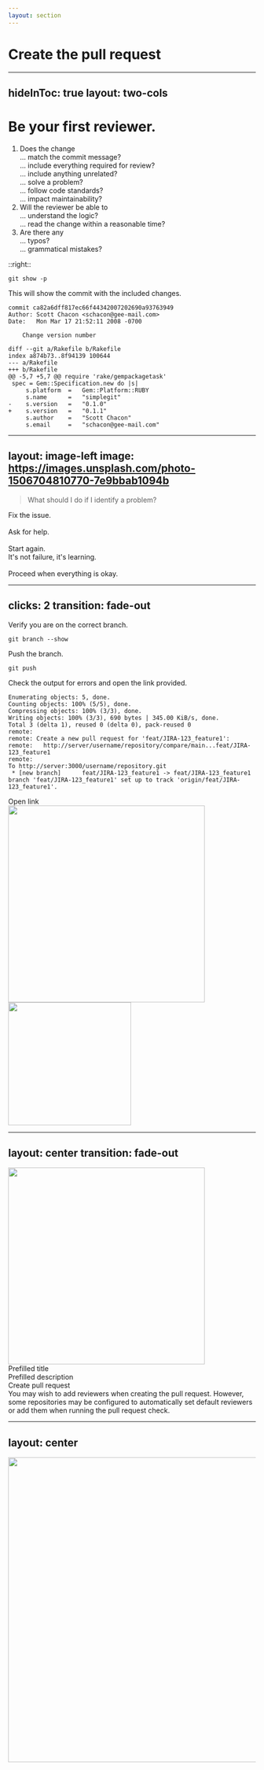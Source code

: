 ```yaml
---
layout: section
---
```


# Create the pull request

---
hideInToc: true
layout: two-cols
---

# Be your first reviewer.

1. Does the change <br />
    ... match the commit message? <br />
    ... include everything required for review? <br />
    ... include anything unrelated? <br />
    ... solve a problem? <br />
    ... follow code standards? <br />
    ... impact maintainability?
2. Will the reviewer be able to <br />
    ... understand the logic? <br />
    ... read the change within a reasonable time?
3. Are there any <br />
    ... typos? <br />
    ... grammatical mistakes?

::right::

```shell
git show -p
```

This will show the commit with the included changes.

```git
commit ca82a6dff817ec66f44342007202690a93763949
Author: Scott Chacon <schacon@gee-mail.com>
Date:   Mon Mar 17 21:52:11 2008 -0700

    Change version number

diff --git a/Rakefile b/Rakefile
index a874b73..8f94139 100644
--- a/Rakefile
+++ b/Rakefile
@@ -5,7 +5,7 @@ require 'rake/gempackagetask'
 spec = Gem::Specification.new do |s|
     s.platform  =   Gem::Platform::RUBY
     s.name      =   "simplegit"
-    s.version   =   "0.1.0"
+    s.version   =   "0.1.1"
     s.author    =   "Scott Chacon"
     s.email     =   "schacon@gee-mail.com"
```

---
layout: image-left
image: https://images.unsplash.com/photo-1506704810770-7e9bbab1094b
---

> What should I do if I identify a problem?

<AutoFitText :max="200" :min="100" modelValue="STOP" class="text-red-600" />

<div class="grid grid-cols-[20px_1fr] gap-2">
<div><entypo-tools /></div>
<div>Fix the issue.</div>
</div>

<br />

<div class="grid grid-cols-[20px_1fr] gap-2">
<div><radix-icons-chat-bubble /></div>
<div>Ask for help.</div>
</div>

<br />

<div class="grid grid-cols-[20px_1fr] gap-2">
<div><grommet-icons-revert /></div>
<div>
Start again. <br />
It's not failure, it's learning.
</div>
</div>

<br />

<div class="grid grid-cols-[20px_1fr] gap-2">
<div><fa-thumbs-o-up class="text-green-600"/></div>
<div>Proceed when everything is okay.</div>
</div>

---
clicks: 2
transition: fade-out
---

Verify you are on the correct branch.

```shell
git branch --show
```

<v-click>

Push the branch.

```shell
git push
```

</v-click>

<v-click>

Check the output for errors and open the link provided.

```text
Enumerating objects: 5, done.
Counting objects: 100% (5/5), done.
Compressing objects: 100% (3/3), done.
Writing objects: 100% (3/3), 690 bytes | 345.00 KiB/s, done.
Total 3 (delta 1), reused 0 (delta 0), pack-reused 0
remote:
remote: Create a new pull request for 'feat/JIRA-123_feature1':
remote:   http://server/username/repository/compare/main...feat/JIRA-123_feature1
remote:
To http://server:3000/username/repository.git
 * [new branch]      feat/JIRA-123_feature1 -> feat/JIRA-123_feature1
branch 'feat/JIRA-123_feature1' set up to track 'origin/feat/JIRA-123_feature1'.
```

<Arrow x1="710" y1="420" x2="660" y2="420" color="green"/>

<div class="absolute right-170px bottom-120px">Open link</div>

</v-click>

<div v-click="[0,1]" class="absolute left-55px top-150px">

<img src="/images/fortune-cookie-master-branch.jpg" class="rounded" width="400" />

</div>

<div v-click="[1,2]" class="absolute right-10px bottom-40px">

<img src="/images/clippy-pull-request.png" width= "250" />

</div>

---
layout: center
transition: fade-out
---

<img src="/images/server-pull-request-open.png" class="rounded" width="400" />

<Arrow x1="270" y1="110" x2="320" y2="110" color="green"/>

<div class="absolute left-160px top-95px text-right">
Prefilled title
</div>

<Arrow x1="270" y1="220" x2="320" y2="220" color="green"/>

<div class="absolute left-100px top-205px text-right">
Prefilled description
</div>

<Arrow x1="725" y1="310" x2="560" y2="310" color="green"/>

<div class="absolute right-90px top-295px">
Create pull request
</div>

<div class="absolute top-35px left-710px right-10px">

<div class="grid grid-cols-[20px_1fr] gap-2">
<div><fa6-solid-users /></div>
<div>
You may wish to add reviewers when creating the pull request.
However, some repositories may be configured to automatically set
default reviewers or add them when running the pull request check.
</div>
</div>

</div>

---
layout: center
---

<img src="/images/server-pull-request-create.png" class="rounded" width="620" />
